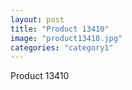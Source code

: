 ```yaml
---
layout: post
title: "Product 13410"
image: "product13410.jpg"
categories: "category1"
---
```

Product 13410
